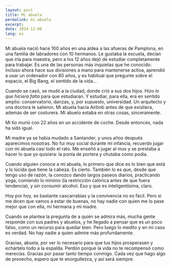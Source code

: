 ```yaml
---
layout: post
title: Mi abuela
permalink: mi-abuela
excerpt: 
date: 2024-12-08
lang: es
--- 
```


Mi abuela nació hace 100 años en una aldea a las afueras de Pamplona, en una familia de labradores con 10 hermanos. Le gustaba la escuela, decían que iría para maestra, pero a los 12 años dejó de estudiar completamente para trabajar. Es una de las personas más inquietas que he conocido: incluso ahora hace sus divisiones a mano para mantenerse activa, aprendió a usar un ordenador con 80 años, y es habitual que pregunte sobre el espacio, el Big Bang, el sentido de la vida...

Cuando se casó, se mudó a la ciudad, donde crió a sus dos hijos. Hizo *lo que hiciera falta* para que estudiaran. Y estudiar, para ella, era en sentido amplio: conservatorio, danzas, y, por supuesto, universidad. Un arquitecto y una doctora le salieron. Mi abuela hacía Airbnb antes de que existiera, además de ser costurera. Mi abuelo estaba en otras cosas, sinceramente.

Mi tío murió con 22 años en un accidente de coche. Desde entonces, nada ha sido igual.

Mi madre ya se había mudado a Santander, y unos años después aparecimos nosotras. No fui muy social durante mi infancia, recuerdo jugar con mi abuela casi todo el rato. Me enseñó a jugar al mus y se prestaba a hacer lo que yo quisiera: la ponía de portera y chutaba como podía.

Cuando alguien conoce a mi abuela, lo primero que dice es lo bien que está y lo lúcida que tiene la cabeza. Es cierto. También lo es que, desde que tengo uso de razón, la conozco dando largos paseos diarios, practicando yoga, comiendo lo mínimo (la restricción calórica antes de que fuera tendencia), y sin consumir alcohol. Eso y que es inteligentísima, claro.

Hoy por hoy, es bastante cascarrabias y la convivencia no es fácil. Pero si me dicen que vamos a estar de buenas, no hay nadie con quien me lo pase mejor que con ella, mi hermana y mi madre.

Cuando se plantea la pregunta de a quién se admira más, mucha gente responde con sus padres y abuelos, y he llegado a pensar que es un poco falso, como un recurso para quedar bien. Pero luego lo medito y en mi caso es verdad. No hay nadie a quien admire más profundamente.

Gracias, abuela, por ver lo necesario para que tus hijos prosperasen y echártelo todo a la espalda. Perdón porque la vida no te recompensó como merecías. Gracias por pasar tanto tiempo conmigo. Cada vez que hago algo de provecho, espero que te enorgullezca, y así será siempre.